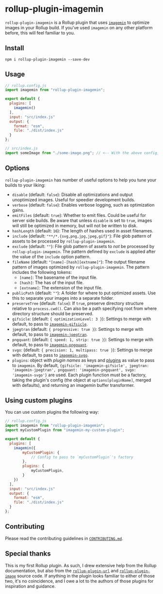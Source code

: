 # rollup-plugin-imagemin

`rollup-plugin-imagemin` is a Rollup plugin that uses [`imagemin`](https://github.com/imagemin/imagemin) to optimize images in your Rollup build. If you've used `imagemin` on any other platform before, this will feel familiar to you.

## Install

```
npm i rollup-plugin-imagemin --save-dev
```

## Usage

```javascript
// rollup.config.js
import imagemin from "rollup-plugin-imagemin";

export default {
  plugins: [
    imagemin()
  ],
  input: "src/index.js"
  output: {
    format: "esm",
    file: "./dist/index.js"
  }
};

// src/index.js
import someImage from "./some-image.png"; // <-- With the above config, this should output an optimized PNG to the dist folder.
```

## Options

`rollup-plugin-imagemin` has number of useful options to help you tune your builds to your liking:

- `disable` (default: `false`): Disable all optimizations and output unoptimized images. Useful for speedier development builds.
- `verbose` (default: `false`): Enables verbose logging, such as optimization gains.
- `emitFiles` (default: `true`): Whether to emit files. Could be useful for server side builds. Be aware that unless `disable` is set to `true`, images will still be optimized in memory, but will not be written to disk.
- `hashLength` (default: `16`): The length of hashes used in asset filenames.
- `include` (default: `"**/*.{svg,png,jpg,jpeg,gif}"`): File glob pattern of assets to be processed by `rollup-plugin-imagemin`.
- `exclude` (default: `""`): File glob pattern of assets to _not_ be processed by `rollup-plugin-imagemin`. The pattern defined by `exclude` is applied after the value of the `include` option pattern.
- `fileName` (default: `"[name]-[hash][extname]"`): The output filename pattern of images optimized by `rollup-plugin-imagemin`. The pattern includes the following tokens:
  - `[name]`: The basename of the input file.
  - `[hash]`: The has of the input file.
  - `[extname]`: The extension of the input file.
- `publicPath` (default: `""`): A folder for where to put optimized assets. Use this to separate your images into a separate folder.
- `preserveTree` (default: `false`): If `true`, preserve directory structure relative to `process.cwd()`.
Can also be a path specifying root from where directory structure should be preserved.
- `gifsicle`: (default: `{ optimizationLevel: 3 }`): Settings to merge with default, to pass to [`imagemin-gifsicle`](https://www.npmjs.com/package/imagemin-gifsicle).
- `jpegtran` (default: `{ progressive: true }`): Settings to merge with default, to pass to [`imagemin-jpegtran`](https://www.npmjs.com/package/imagemin-jpegtran).
- `pngquant`: (default: `{ speed: 1, strip: true }`): Settings to merge with default, to pass to [`imagemin-pngquant`](https://www.npmjs.com/package/imagemin-pngquant).
- `svgo`: (default: `{ precision: 1, multipass: true }`): Settings to merge with default, to pass to [`imagemin-svgo`](https://www.npmjs.com/package/imagemin-svgo).
- `plugins`: object with *plugin names* as keys and [plugins](https://www.npmjs.com/search?q=keywords:imageminplugin) as value to pass to `imagemin`. By default, `{gifsicle: 'imagemin-gifsicle', jpegtran: 'imagemin-jpegtran', pngquant: 'imagemin-pngquant', svgo: 'imagemin-svgo'}` are used. Each plugin
function must be a factory, taking the plugin's config (the object at `options[pluginName]`, merged with defaults), and returning an imagemin buffer transformer.

## Using custom plugins

You can use custom plugins the following way:

```javascript
// rollup.config.js
import imagemin from "rollup-plugin-imagemin";
import myCustomPlugin from "imagemin-my-custom-plugin";

export default {
  plugins: [
    imagemin({
        myCustomPlugin: {
            // Config to pass to `myCustomPlugin`'s factory
        },
        plugins: {
            myCustomPlugin,
        }
    })
  ],
  input: "src/index.js"
  output: {
    format: "esm",
    file: "./dist/index.js"
  }
};
```

## Contributing

Please read the contributing guidelines in [`CONTRIBUTING.md`](https://github.com/malchata/rollup-plugin-imagemin/blob/master/CONTRIBUTING.md).

## Special thanks

This is my first Rollup plugin. As such, I drew extensive help from the Rollup documentation, but also from the [`rollup-plugin-url`](https://github.com/rollup/rollup-plugin-url) and [`rollup-plugin-image`](https://github.com/rollup/rollup-plugin-image) source code. If anything in the plugin looks familiar to either of those two, it's no coincidence, and I owe a lot to the authors of those plugins for inspiration and guidance.

